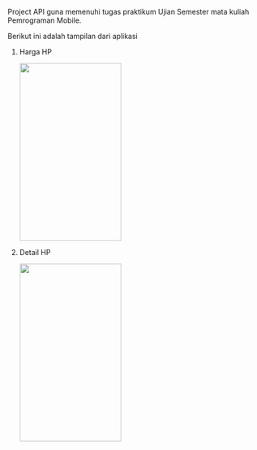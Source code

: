 Project API guna memenuhi tugas praktikum Ujian Semester mata kuliah Pemrograman Mobile. 

<p></p>

Berikut ini adalah tampilan dari aplikasi
  1. Harga HP 
  
      <img src="https://github.com/nadya472/Nadyadb_phoneDatabaseAPIProject/assets/67790978/01a65f2c-653c-4edc-987b-1ead5c6aec28" width = "200" height= "350">
<p></p>

  2. Detail HP
 
      <img src="https://github.com/nadya472/Nadyadb_phoneDatabaseAPIProject/assets/67790978/969cbbb2-4e5a-49b7-9f50-55634ba5e3e4" width = "200" height= "350">
<p></p>
